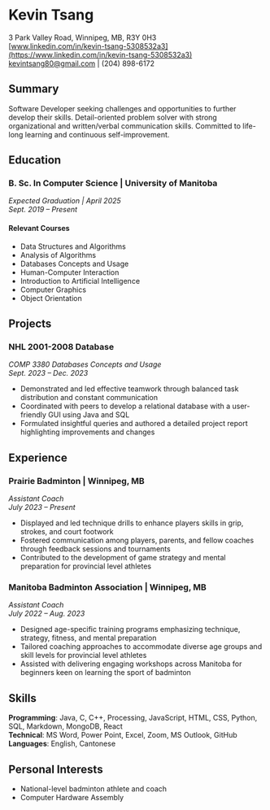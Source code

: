 # Kevin Tsang
3 Park Valley Road, Winnipeg, MB, R3Y 0H3  
[www.linkedin.com/in/kevin-tsang-5308532a3](https://www.linkedin.com/in/kevin-tsang-5308532a3)  
kevintsang80@gmail.com | (204) 898-6172

## Summary
Software Developer seeking challenges and opportunities to further develop their skills. Detail-oriented problem solver with strong organizational and written/verbal communication skills. Committed to life-long learning and continuous self-improvement.

## Education
### B. Sc. In Computer Science | University of Manitoba
*Expected Graduation | April 2025*  
*Sept. 2019 – Present*

#### Relevant Courses
- Data Structures and Algorithms
- Analysis of Algorithms
- Databases Concepts and Usage
- Human-Computer Interaction
- Introduction to Artificial Intelligence
- Computer Graphics
- Object Orientation

## Projects
### NHL 2001-2008 Database
*COMP 3380 Databases Concepts and Usage*  
*Sept. 2023 – Dec. 2023*
- Demonstrated and led effective teamwork through balanced task distribution and constant communication
- Coordinated with peers to develop a relational database with a user-friendly GUI using Java and SQL
- Formulated insightful queries and authored a detailed project report highlighting improvements and changes

## Experience
### Prairie Badminton | Winnipeg, MB
*Assistant Coach*  
*July 2023 – Present*
- Displayed and led technique drills to enhance players skills in grip, strokes, and court footwork
- Fostered communication among players, parents, and fellow coaches through feedback sessions and tournaments
- Contributed to the development of game strategy and mental preparation for provincial level athletes

### Manitoba Badminton Association | Winnipeg, MB
*Assistant Coach*  
*July 2022 – Aug. 2023*
- Designed age-specific training programs emphasizing technique, strategy, fitness, and mental preparation
- Tailored coaching approaches to accommodate diverse age groups and skill levels for provincial level athletes
- Assisted with delivering engaging workshops across Manitoba for beginners keen on learning the sport of badminton

## Skills
**Programming**: Java, C, C++, Processing, JavaScript, HTML, CSS, Python, SQL, Markdown, MongoDB, React  
**Technical**: MS Word, Power Point, Excel, Zoom, MS Outlook, GitHub  
**Languages**: English, Cantonese

## Personal Interests
- National-level badminton athlete and coach
- Computer Hardware Assembly
